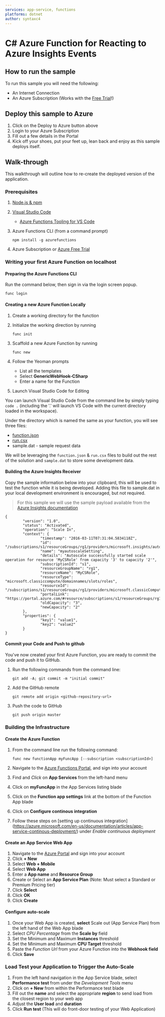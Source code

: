 ```yaml
---
services: app-service, functions
platforms: dotnet
author: syntaxc4
---
```


# C# Azure Function for Reacting to Azure Insights Events

## How to run the sample

To run this sample you will need the following:

* An Internet Connection
* An Azure Subscription (Works with the [Free Trial](https://azure.microsoft.com/en-us/free/)!)

## Deploy this sample to Azure

1. Click on the Deploy to Azure button above
1. Login to your Azure Subscription
1. Fill out a few details in the Portal
1. Kick off your shoes, put your feet up, lean back and enjoy as this sample deploys itself.

## Walk-through

This walkthrough will outline how to re-create the deployed version of the application.

### Prerequisites

1. [Node.js & npm](https://nodejs.org/en/download/)
1. [Visual Studio Code](https://code.visualstudio.com)
    * [Azure Functions Tooling for VS Code](https://marketplace.visualstudio.com/items?itemName=ahmelsayed.vscode-azurefunctions)
1. Azure Functions CLI (from a command prompt)

   ```npm install -g azurefunctions```

1. Azure Subscription or [Azure Free Trial](https://azure.microsoft.com/en-us/free)

### Writing your first Azure Function on localhost

#### Preparing the Azure Functions CLI

Run the command below, then sign in via the login screen popup.

   ```func login```

#### Creating a new Azure Function Locally

1. Create a working directory for the function
1. Initialize the working direction by running

    ```func init```
1. Scaffold a new Azure Function by running

    ```func new```
1. Follow the Yeoman prompts

    * List all the templates
    * Select **GenericWebHook-CSharp**
    * Enter a name for the Function

1. Launch Visual Studio Code for Editing

You can launch Visual Studio Code from the command line by simply typing `code .` (including the '.' will launch VS Code with the current directory loaded in the workspace).

Under the directory which is named the same as your function, you will see three files:

* [function.json](https://github.com/Azure/azure-webjobs-sdk-script/wiki/function.json)
* [run.csx](https://azure.microsoft.com/en-us/documentation/articles/functions-reference-csharp/)
* sample.dat - sample request data

We will be leveraging the `function.json` & `run.csx` files to build out the rest of the solution and `sample.dat` to store some development data.

#### Building the Azure Insights Receiver

Copy the sample information below into your clipboard, this will be used to test the function while it is being developed. Adding this file to sample.dat in your local development environment is encouraged, but not required.

> For this sample we will use the sample payload available from the [Azure Insights documentation](https://azure.microsoft.com/en-us/documentation/articles/insights-autoscale-to-webhook-email/#autoscale-notification-webhook-payload-schema)

```
{
        "version": "1.0",
        "status": "Activated",
        "operation": "Scale In",
        "context": {
                "timestamp": "2016-03-11T07:31:04.5834118Z",
                "id": "/subscriptions/s1/resourceGroups/rg1/providers/microsoft.insights/autoscalesettings/myautoscaleSetting",
                "name": "myautoscaleSetting",
                "details": "Autoscale successfully started scale operation for resource 'MyCSRole' from capacity '3' to capacity '2'",
                "subscriptionId": "s1",
                "resourceGroupName": "rg1",
                "resourceName": "MyCSRole",
                "resourceType": "microsoft.classiccompute/domainnames/slots/roles",
                "resourceId": "/subscriptions/s1/resourceGroups/rg1/providers/microsoft.classicCompute/domainNames/myCloudService/slots/Production/roles/MyCSRole",
                "portalLink": "https://portal.azure.com/#resource/subscriptions/s1/resourceGroups/rg1/providers/microsoft.classicCompute/domainNames/myCloudService",
                "oldCapacity": "3",
                "newCapacity": "2"
        },
        "properties": {
                "key1": "value1",
                "key2": "value2"
        }
}
```

#### Commit your Code and Push to github

You've now created your first Azure Function, you are ready to commit the code and push it to GitHub.

1. Run the following commands from the command line:

   ```git add -A; git commit -m "initial commit"```

1. Add the GitHub remote

   ```git remote add origin <github-repository-url>```

1. Push the code to GitHub

   ```git push origin master```

### Building the Infrastructure

#### Create the Azure Function

1. From the command line run the following command:

   ```func new functionApp myFuncApp [--subscription <subscriptionId>]```

1. Navigate to the [Azure Functions Portal](https://functions.azure.com/signin), and sign into your account
1. Find and *Click* on **App Services** from the left-hand menu
1. Click on **myFuncApp** in the App Services listing blade
1. Click on the **Function app settings** link at the bottom of the Function App blade
1. Click on **Configure continous integration**
1. Follow these steps on [setting up continuous integration] (https://azure.microsoft.com/en-us/documentation/articles/app-service-continous-deployment/) under *Enable continuous deployment*

#### Create an App Service Web App

1. Navigate to the [Azure Portal](https://portal.azure.com) and sign into your account
1. Click **+ New**
1. Select **Web + Mobile**
1. Select **Web App**
1. Enter a **App name** and **Resource Group**
1. Create or Select an **App Service Plan** (Note: Must select a Standard or Premium Pricing tier)
1. Click **Select**
1. Click **OK**
1. Click **Create**

#### Configure auto-scale

1. Once your Web App is created, **select** Scale out (App Service Plan) from the left hand of the Web App blade
1. Select *CPU Percentage* from the **Scale by** field
1. Set the Minimum and Maximum **Instances** threshold
1. Set the Minimum and Maximum **CPU Target** threshold
1. Paste the *Function Url* from your Azure Function into the **Webhook field**
1. Click **Save**

### Load Test your Application to Trigger the Auto-Scale

1. From the left hand navigation in the App Service blade, select **Performance test** from under the *Development Tools* menu
1. Click on **+ New** from within the Performance test blade
1. Fill out the **name** and select the appropriate **region** to send load from the closest region to your web app
1. Adjust the **User load** and **duration**
1. Click **Run test** (This will do front-door testing of your Web Application)